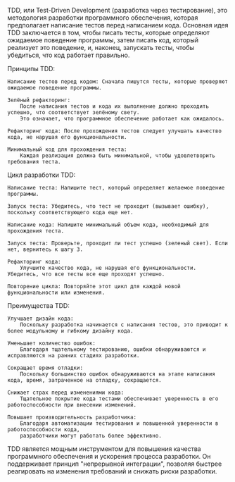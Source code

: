 TDD, или Test-Driven Development (разработка через тестирование), это методология разработки программного обеспечения, 
которая предполагает написание тестов перед написанием кода. Основная идея TDD заключается в том, чтобы писать тесты, 
которые определяют ожидаемое поведение программы, затем писать код, который реализует это поведение, и, 
наконец, запускать тесты, чтобы убедиться, что код работает правильно.


Принципы TDD:

    Написание тестов перед кодом: Сначала пишутся тесты, которые проверяют ожидаемое поведение программы.

    Зелёный рефакторинг:
        После написания тестов и кода их выполнение должно проходить успешно, что соответствует зелёному свету. 
        Это означает, что программное обеспечение работает как ожидалось.

    Рефакторинг кода: После прохождения тестов следует улучшать качество кода, не нарушая его функциональности.

    Минимальный код для прохождения теста:
        Каждая реализация должна быть минимальной, чтобы удовлетворить требования теста.


Цикл разработки TDD:

    Написание теста: Напишите тест, который определяет желаемое поведение программы.

    Запуск теста: Убедитесь, что тест не проходит (вызывает ошибку), поскольку соответствующего кода еще нет.

    Написание кода: Напишите минимальный объем кода, необходимый для прохождения теста.

    Запуск теста: Проверьте, проходит ли тест успешно (зеленый свет). Если нет, вернитесь к шагу 3.

    Рефакторинг кода: 
        Улучшите качество кода, не нарушая его функциональности. Убедитесь, что все тесты все еще проходят успешно.

    Повторение цикла: Повторяйте этот цикл для каждой новой функциональности или изменения.


Преимущества TDD:

    Улучшает дизайн кода: 
        Поскольку разработка начинается с написания тестов, это приводит к более модульному и гибкому дизайну кода.

    Уменьшает количество ошибок: 
        Благодаря тщательному тестированию, ошибки обнаруживаются и исправляются на ранних стадиях разработки.

    Сокращает время отладки: 
        Поскольку большинство ошибок обнаруживаются на этапе написания кода, время, затраченное на отладку, сокращается.

    Снижает страх перед изменениями кода: 
        Тщательное покрытие кода тестами обеспечивает уверенность в его работоспособности при внесении изменений.

    Повышает производительность разработчика: 
        Благодаря автоматизации тестирования и повышенной уверенности в работоспособности кода,
        разработчики могут работать более эффективно.



TDD является мощным инструментом для повышения качества программного обеспечения и ускорения процесса разработки. 
Он поддерживает принцип "непрерывной интеграции", позволяя быстрее реагировать на изменения требований и снижать риски разработки.
